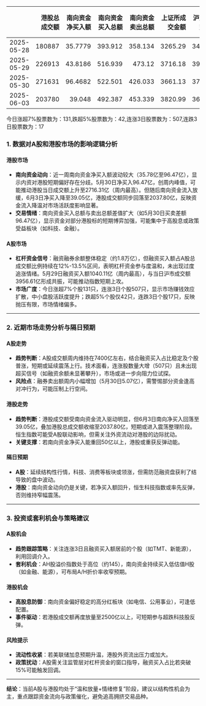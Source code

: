 |            |   港股总成交额 |   南向资金净买入额 |   南向资金买入总额 |   南向资金卖出总额 |   上证所成交金额 |   沪交所成交金额 |   融资融券余额 |   融资买入额 |   融券卖出额 |   融券余额 |   融资余额 |   A股总成交额 |   融资买入占比 |
|:-----------|---------------:|-------------------:|-------------------:|-------------------:|-----------------:|-----------------:|---------------:|-------------:|-------------:|-----------:|-----------:|--------------:|---------------:|
| 2025-05-28 |         180887 |            35.7779 |            393.912 |            358.134 |          3265.29 |          3487.17 |        18105   |       803.77 |         4.12 |     118.13 |    17986.9 |       6752.46 |       0.119034 |
| 2025-05-29 |         226913 |            43.8186 |            516.939 |            473.12  |          3716.18 |          3956.61 |        18093.6 |      1040.11 |         3.91 |     117.94 |    17975.6 |       7672.79 |       0.135558 |
| 2025-05-30 |         271631 |            96.4682 |            522.501 |            426.033 |          3661.13 |          3748.67 |        18009.3 |       916.31 |         5.07 |     117.14 |    17892.1 |       7409.8  |       0.123662 |
| 2025-06-03 |         203780 |            39.048  |            492.387 |            453.339 |          3820.99 |          3661.13 |        18044.9 |       942.55 |         4.47 |     118.05 |    17926.8 |       7482.12 |       0.125974 |

今日涨超7%股票数为：131,跌超5%股票数为：42,连涨3日股票数为：507,连跌3日股票数为：17



### 1. 数据对A股和港股市场的影响逻辑分析

#### **港股市场**  
- **南向资金动向**：近一周南向资金净买入额波动较大（35.78亿至96.47亿），显示内资对港股短期偏好存在分歧。5月30日净买入96.47亿，创周内峰值，可能推动港股当日成交额上升至2716.31亿（周内最高）。但随后南向资金流入放缓，6月3日净买入降至39.05亿，港股成交额同步回落至2037.80亿，反映资金流入降温对市场活跃度影响显著。  
- **交易情绪**：南向资金买入总额与卖出总额差值扩大（如5月30日买卖差额96.47亿），显示资金对部分港股标的短期博弈加强，可能集中于高股息或政策受益板块（如科技、金融）。

#### **A股市场**  
- **杠杆资金信号**：融资融券余额整体稳定（约1.8万亿），但融资买入额占A股总成交额比例持续在12%-13.5%区间，表明杠杆资金参与度温和，未出现过度追涨情绪。5月29日融资买入额1040.11亿（周内最高），与当日沪市成交额3956.61亿形成共振，可能推动指数短期上攻。  
- **市场广度**：今日涨超7%个股131只，连涨3日个股507只，显示市场赚钱效应扩散，中小盘股活跃度提升；跌超5%个股仅42只，连跌3日个股17只，反映抛压有限，市场情绪偏多。

---

### 2. 近期市场走势分析与隔日预期

#### **A股走势**  
- **趋势判断**：A股成交额周内维持在7400亿左右，结合融资买入占比稳定及个股普涨，短期或延续震荡上行。技术面看，连涨股数量大增（507只）且未出现超买信号（如融资余额未显著攀升），市场或进一步向阻力位试探。  
- **风险点**：融券卖出额周内小幅增加（5月30日5.07亿），需警惕部分资金逢高对冲行为，可能压制上行空间。  

#### **港股走势**  
- **趋势判断**：港股成交额受南向资金流入驱动明显，但6月3日南向净买入回落至39.05亿，叠加港股总成交额收缩至2037.80亿，短期或进入震荡整理阶段。恒生指数可能受A股联动影响，但需关注外资流动对港股的边际扰动。  
- **关键支撑**：若南向资金净买入能重回50亿以上，港股或重获反弹动能。

#### **隔日预期**  
- **A股**：延续结构性行情，科技、消费等板块或领涨，但需防范融资盘获利了结导致的盘中波动。  
- **港股**：南向资金动向仍是关键，若净买入额回升，恒生科技指数或率先反弹，否则维持窄幅震荡。

---

### 3. 投资或套利机会与策略建议

#### **A股机会**  
- **趋势跟踪策略**：关注连涨3日且融资买入额居前的个股（如TMT、新能源），利用回调介入。  
- **套利机会**：AH股溢价指数处于高位（约145），南向资金持续买入低估值H股（如金融、能源），可布局A/H折价率收窄预期。  

#### **港股机会**  
- **高股息防御**：南向资金偏好稳定的高分红板块（如电信、公用事业），可逢低配置。  
- **事件驱动**：若港股成交额再度放量至2500亿以上，可短期参与超跌科技股反弹。  

#### **风险提示**  
- **流动性收紧**：若美联储加息预期升温，港股外资流出压力或加大。  
- **政策扰动**：A股需关注监管层对杠杆资金的窗口指导，融资买入占比若突破15%可能触发回调。  

---

**结论**：当前A股与港股均处于“温和放量+情绪修复”阶段，建议以结构性机会为主，重点跟踪资金流向与政策催化，避免追高拥挤交易品种。
